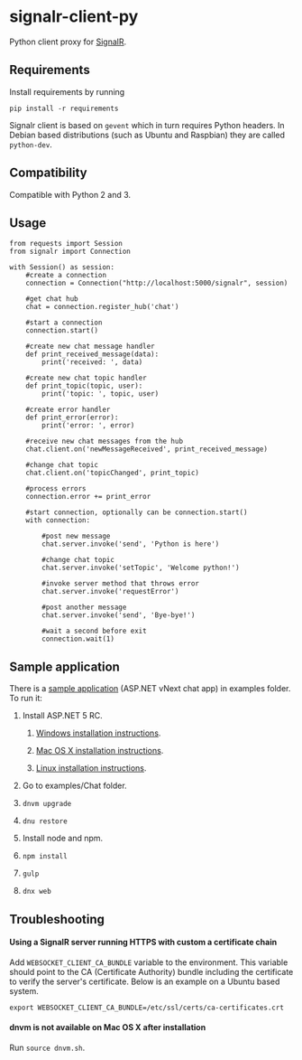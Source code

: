 # signalr-client-py

Python client proxy for [SignalR](http://signalr.net/).

## Requirements

Install requirements by running
```
pip install -r requirements
```

Signalr client is based on `gevent` which in turn requires Python headers.
In Debian based distributions (such as Ubuntu and Raspbian) they are called `python-dev`.


## Compatibility

Compatible with Python 2 and 3.


## Usage

```
from requests import Session
from signalr import Connection

with Session() as session:
    #create a connection
    connection = Connection("http://localhost:5000/signalr", session)

    #get chat hub
    chat = connection.register_hub('chat')

    #start a connection
    connection.start()

    #create new chat message handler
    def print_received_message(data):
        print('received: ', data)

    #create new chat topic handler
    def print_topic(topic, user):
        print('topic: ', topic, user)

    #create error handler
    def print_error(error):
        print('error: ', error)

    #receive new chat messages from the hub
    chat.client.on('newMessageReceived', print_received_message)

    #change chat topic
    chat.client.on('topicChanged', print_topic)

    #process errors
    connection.error += print_error

    #start connection, optionally can be connection.start()
    with connection:

        #post new message
        chat.server.invoke('send', 'Python is here')

        #change chat topic
        chat.server.invoke('setTopic', 'Welcome python!')

        #invoke server method that throws error
        chat.server.invoke('requestError')

        #post another message
        chat.server.invoke('send', 'Bye-bye!')

        #wait a second before exit
        connection.wait(1)
```


## Sample application

There is a [sample application](https://github.com/TargetProcess/signalr-client-py/tree/develop/examples/Chat)
(ASP.NET vNext chat app) in examples folder. To run it:

1. Install ASP.NET 5 RC.

    1) [Windows installation instructions](http://docs.asp.net/en/latest/getting-started/installing-on-windows.html).

    2) [Mac OS X installation instructions](http://docs.asp.net/en/latest/getting-started/installing-on-mac.html).
    
    3) [Linux installation instructions](http://docs.asp.net/en/latest/getting-started/installing-on-linux.html).
    
2. Go to examples/Chat folder.

3. ```dnvm upgrade ```

4. ```dnu restore ```

5. Install node and npm.

6. ```npm install ```

7. ```gulp ```

8. ```dnx web ```


## Troubleshooting

#### Using a SignalR server running HTTPS with custom a certificate chain
Add `WEBSOCKET_CLIENT_CA_BUNDLE` variable to the environment. This variable should point to the CA (Certificate Authority) bundle including the certificate to verify the server's certificate. Below is an example on a Ubuntu based system.

```
export WEBSOCKET_CLIENT_CA_BUNDLE=/etc/ssl/certs/ca-certificates.crt
```

#### dnvm is not available on Mac OS X after installation
Run ```source dnvm.sh```.
